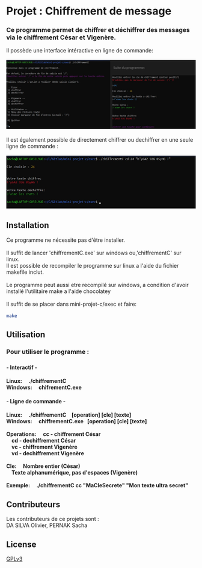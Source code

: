# Projet : Chiffrement de message

<h3>Ce programme permet de chiffrer et déchiffrer des messages via le chiffrement César et Vigenère.</h2>

<p>Il possède une interface intéractive en ligne de commande:
<br><br>
<img src="./ressources/icli.jpg" alt="Exemple d'usage en interface intéractive" width="800"/>
<br><br>
Il est également possible de directement chiffrer ou dechiffrer en une seule ligne de commande :
<br><br>
<img src="./ressources/scl.jpg" alt="Exemple d'usage ligne de commande seule" width="800"/></p>


## Installation

Ce programme ne nécessite pas d'être installer.<br>
<br>Il suffit de lancer 'chiffrementC.exe' sur windows ou,'chiffrementC' sur linux.
<br>Il est possible de recompiler le programme sur linux a l'aide du fichier makefile inclut.
<br><br>Le programme peut aussi etre recompilé sur windows, a condition d'avoir installé l'utilitaire make a l'aide chocolatey
<br><br>Il suffit de se placer dans mini-projet-c/exec et faire:
```bash
make
```

## Utilisation

<h3>Pour utiliser le programme :<h3> 

<h4> - Interactif - <h4>

Linux:
&emsp;./chiffrementC<br>
Windows:
&emsp;chifrementC.exe<br>

<h4> - Ligne de commande - <h4>

Linux:
&emsp;./chiffrementC&emsp;\[operation] \[cle] \[texte]<br>
Windows:
&emsp;chiffrementC.exe&ensp; \[operation] \[cle] \[texte]<br>
<br>
Operations: 
&emsp;cc - chiffrement César<br>
&emsp;cd - dechiffrement César<br>
&emsp;vc - chiffrement Vigenère<br>
&emsp;vd - dechiffrement Vigenère<br>
<br>
Cle: 
&emsp;Nombre entier (César)<br>
&emsp;Texte alphanumérique, pas d'espaces (Vigenère)<br>
<br>
Exemple:
&emsp;./chiffrementC cc "MaCleSecrete" "Mon texte ultra secret"<br>


## Contributeurs

Les contributeurs de ce projets sont :<br>
DA SILVA Olivier, PERNAK Sacha

## License

[GPLv3](https://www.gnu.org/licenses/gpl-3.0.fr.html)

